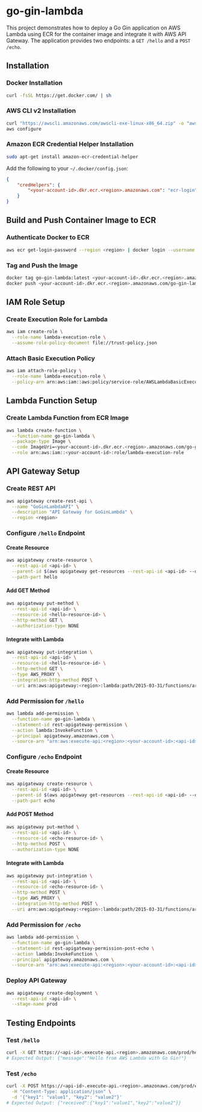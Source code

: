 # go-gin-lambda

This project demonstrates how to deploy a Go Gin application on AWS Lambda using ECR for the container image and integrate it with AWS API Gateway. The application provides two endpoints: a `GET /hello` and a `POST /echo`.

## Installation

### Docker Installation
```bash
curl -fsSL https://get.docker.com/ | sh
```

### AWS CLI v2 Installation
```bash
curl "https://awscli.amazonaws.com/awscli-exe-linux-x86_64.zip" -o "awscliv2.zip" && unzip awscliv2.zip && sudo ./aws/install
aws configure
```

### Amazon ECR Credential Helper Installation
```bash
sudo apt-get install amazon-ecr-credential-helper
```

Add the following to your `~/.docker/config.json`:
```json
{
    "credHelpers": {
        "<your-account-id>.dkr.ecr.<region>.amazonaws.com": "ecr-login"
    }
}
```

## Build and Push Container Image to ECR

### Authenticate Docker to ECR
```bash
aws ecr get-login-password --region <region> | docker login --username AWS --password-stdin <your-account-id>.dkr.ecr.<region>.amazonaws.com
```

### Tag and Push the Image
```bash
docker tag go-gin-lambda:latest <your-account-id>.dkr.ecr.<region>.amazonaws.com/go-gin-lambda:latest
docker push <your-account-id>.dkr.ecr.<region>.amazonaws.com/go-gin-lambda:latest
```

## IAM Role Setup

### Create Execution Role for Lambda
```bash
aws iam create-role \
  --role-name lambda-execution-role \
  --assume-role-policy-document file://trust-policy.json
```

### Attach Basic Execution Policy
```bash
aws iam attach-role-policy \
  --role-name lambda-execution-role \
  --policy-arn arn:aws:iam::aws:policy/service-role/AWSLambdaBasicExecutionRole
```

## Lambda Function Setup

### Create Lambda Function from ECR Image
```bash
aws lambda create-function \
  --function-name go-gin-lambda \
  --package-type Image \
  --code ImageUri=<your-account-id>.dkr.ecr.<region>.amazonaws.com/go-gin-lambda:latest \
  --role arn:aws:iam::<your-account-id>:role/lambda-execution-role
```

## API Gateway Setup

### Create REST API
```bash
aws apigateway create-rest-api \
  --name "GoGinLambdaAPI" \
  --description "API Gateway for GoGinLambda" \
  --region <region>
```

### Configure `/hello` Endpoint
#### Create Resource
```bash
aws apigateway create-resource \
  --rest-api-id <api-id> \
  --parent-id $(aws apigateway get-resources --rest-api-id <api-id> --query "items[?path=='/'].id" --output text) \
  --path-part hello
```

#### Add GET Method
```bash
aws apigateway put-method \
  --rest-api-id <api-id> \
  --resource-id <hello-resource-id> \
  --http-method GET \
  --authorization-type NONE
```

#### Integrate with Lambda
```bash
aws apigateway put-integration \
  --rest-api-id <api-id> \
  --resource-id <hello-resource-id> \
  --http-method GET \
  --type AWS_PROXY \
  --integration-http-method POST \
  --uri arn:aws:apigateway:<region>:lambda:path/2015-03-31/functions/arn:aws:lambda:<region>:<your-account-id>:function:go-gin-lambda/invocations
```

### Add Permission for `/hello`
```bash
aws lambda add-permission \
  --function-name go-gin-lambda \
  --statement-id rest-apigateway-permission \
  --action lambda:InvokeFunction \
  --principal apigateway.amazonaws.com \
  --source-arn "arn:aws:execute-api:<region>:<your-account-id>:<api-id>/*/GET/hello"
```

### Configure `/echo` Endpoint
#### Create Resource
```bash
aws apigateway create-resource \
  --rest-api-id <api-id> \
  --parent-id $(aws apigateway get-resources --rest-api-id <api-id> --query "items[?path=='/'].id" --output text) \
  --path-part echo
```

#### Add POST Method
```bash
aws apigateway put-method \
  --rest-api-id <api-id> \
  --resource-id <echo-resource-id> \
  --http-method POST \
  --authorization-type NONE
```

#### Integrate with Lambda
```bash
aws apigateway put-integration \
  --rest-api-id <api-id> \
  --resource-id <echo-resource-id> \
  --http-method POST \
  --type AWS_PROXY \
  --integration-http-method POST \
  --uri arn:aws:apigateway:<region>:lambda:path/2015-03-31/functions/arn:aws:lambda:<region>:<your-account-id>:function:go-gin-lambda/invocations
```

### Add Permission for `/echo`
```bash
aws lambda add-permission \
  --function-name go-gin-lambda \
  --statement-id rest-apigateway-permission-post-echo \
  --action lambda:InvokeFunction \
  --principal apigateway.amazonaws.com \
  --source-arn "arn:aws:execute-api:<region>:<your-account-id>:<api-id>/*/POST/echo"
```

### Deploy API Gateway
```bash
aws apigateway create-deployment \
  --rest-api-id <api-id> \
  --stage-name prod
```

## Testing Endpoints

### Test `/hello`
```bash
curl -X GET https://<api-id>.execute-api.<region>.amazonaws.com/prod/hello
# Expected Output: {"message":"Hello from AWS Lambda with Go Gin!"}
```

### Test `/echo`
```bash
curl -X POST https://<api-id>.execute-api.<region>.amazonaws.com/prod/echo \
  -H "Content-Type: application/json" \
  -d '{"key1": "value1", "key2": "value2"}'
# Expected Output: {"received":{"key1":"value1","key2":"value2"}}
```
